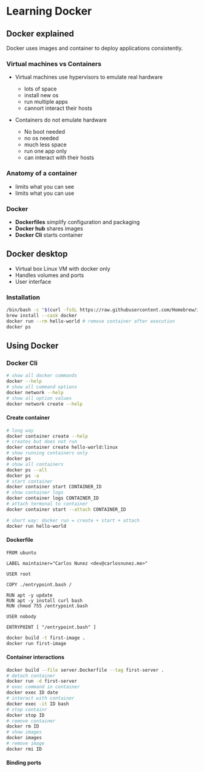 # Learning Docker

## Docker explained

Docker uses images and container to deploy applications consistently.

### Virtual machines vs Containers

- Virtual machines use hypervisors to emulate real hardware
  - lots of space
  - install new os
  - run multiple apps
  - cannort interact their hosts
  
- Containers do not emulate hardware 
  - No boot needed
  - no os needed
  - much less space
  - run one app only
  - can interact with their hosts

### Anatomy of a container

- limits what you can see
- limits what you can use

### Docker

- **Dockerfiles** simplify configuration and packaging
- **Docker hub** shares images
- **Docker Cli** starts container

## Docker desktop

- Virtual box Linux VM with docker only
- Handles volumes and ports
- User interface

### Installation

```sh
/bin/bash -c "$(curl -fsSL https://raw.githubusercontent.com/Homebrew/install/HEAD/install.sh)"
brew install --cask docker
docker run --rm hello-world # remove container after execution 
docker ps
```

## Using Docker

### Docker Cli

```sh
# show all docker commands
docker --help 
# show all command options
docker network --help
# show all option values
docker network create --help
```

#### Create container

```sh
# long way
docker container create --help
# creates but does not run
docker container create hello-world:linux 
# show running containers only
docker ps
# show all containers
docker ps --all
docker ps -a
# start container
docker container start CONTAINER_ID
# show container logs
docker container logs CONTAINER_ID
# attach termonal to container
docker container start --attach CONTAINER_ID

# short way: docker run = create + start + attach
docker run hello-world
```

#### Dockerfile

```
FROM ubuntu

LABEL maintainer="Carlos Nunez <dev@carlosnunez.me>"

USER root

COPY ./entrypoint.bash /

RUN apt -y update
RUN apt -y install curl bash
RUN chmod 755 /entrypoint.bash

USER nobody

ENTRYPOINT [ "/entrypoint.bash" ]
```

```sh
docker build -t first-image .
docker run first-image
```

#### Container interactions

```sh
docker build --file server.Dockerfile --tag first-server .
# detach container
docker run -d first-server
# exec command in container
docker exec ID date
# interact with container
docker exec -it ID bash
# stop containr
docker stop ID
# remove container
docker rm ID
# show images
docker images
# remove image
docker rmi ID
```

#### Binding ports